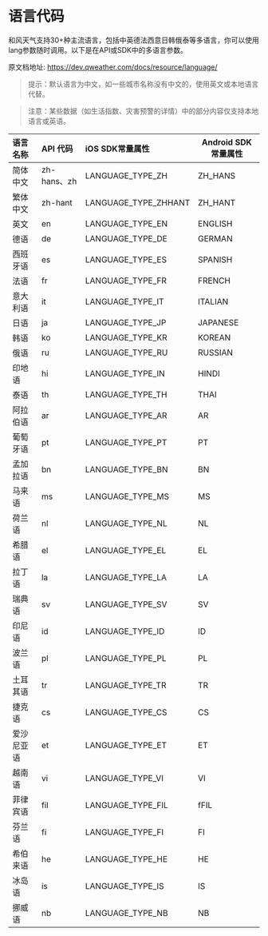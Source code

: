# 语言代码

和风天气支持30+种主流语言，包括中英德法西意日韩俄泰等多语言，你可以使用lang参数随时调用。以下是在API或SDK中的多语言参数。

原文档地址: https://dev.qweather.com/docs/resource/language/

> 提示：默认语言为中文，如一些城市名称没有中文的，使用英文或本地语言代替。

> 注意：某些数据（如生活指数、灾害预警的详情）中的部分内容仅支持本地语言或英语。

| 语言名称   | API 代码    | iOS SDK常量属性      | Android SDK常量属性 |
| :--------- | :---------- | :------------------- | ------------------- |
| 简体中文   | zh-hans、zh | LANGUAGE_TYPE_ZH     | ZH_HANS             |
| 繁体中文   | zh-hant     | LANGUAGE_TYPE_ZHHANT | ZH_HANT             |
| 英文       | en          | LANGUAGE_TYPE_EN     | ENGLISH             |
| 德语       | de          | LANGUAGE_TYPE_DE     | GERMAN              |
| 西班牙语   | es          | LANGUAGE_TYPE_ES     | SPANISH             |
| 法语       | fr          | LANGUAGE_TYPE_FR     | FRENCH              |
| 意大利语   | it          | LANGUAGE_TYPE_IT     | ITALIAN             |
| 日语       | ja          | LANGUAGE_TYPE_JP     | JAPANESE            |
| 韩语       | ko          | LANGUAGE_TYPE_KR     | KOREAN              |
| 俄语       | ru          | LANGUAGE_TYPE_RU     | RUSSIAN             |
| 印地语     | hi          | LANGUAGE_TYPE_IN     | HINDI               |
| 泰语       | th          | LANGUAGE_TYPE_TH     | THAI                |
| 阿拉伯语   | ar          | LANGUAGE_TYPE_AR     | AR                  |
| 葡萄牙语   | pt          | LANGUAGE_TYPE_PT     | PT                  |
| 孟加拉语   | bn          | LANGUAGE_TYPE_BN     | BN                  |
| 马来语     | ms          | LANGUAGE_TYPE_MS     | MS                  |
| 荷兰语     | nl          | LANGUAGE_TYPE_NL     | NL                  |
| 希腊语     | el          | LANGUAGE_TYPE_EL     | EL                  |
| 拉丁语     | la          | LANGUAGE_TYPE_LA     | LA                  |
| 瑞典语     | sv          | LANGUAGE_TYPE_SV     | SV                  |
| 印尼语     | id          | LANGUAGE_TYPE_ID     | ID                  |
| 波兰语     | pl          | LANGUAGE_TYPE_PL     | PL                  |
| 土耳其语   | tr          | LANGUAGE_TYPE_TR     | TR                  |
| 捷克语     | cs          | LANGUAGE_TYPE_CS     | CS                  |
| 爱沙尼亚语 | et          | LANGUAGE_TYPE_ET     | ET                  |
| 越南语     | vi          | LANGUAGE_TYPE_VI     | VI                  |
| 菲律宾语   | fil         | LANGUAGE_TYPE_FIL    | fFIL                |
| 芬兰语     | fi          | LANGUAGE_TYPE_FI     | FI                  |
| 希伯来语   | he          | LANGUAGE_TYPE_HE     | HE                  |
| 冰岛语     | is          | LANGUAGE_TYPE_IS     | IS                  |
| 挪威语     | nb          | LANGUAGE_TYPE_NB     | NB                  |